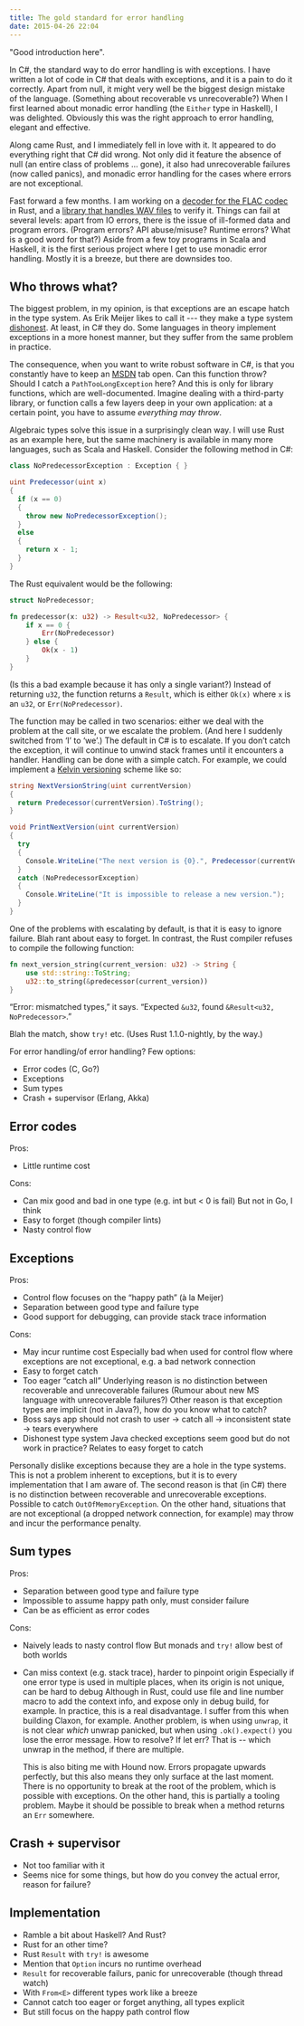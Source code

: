 ```yaml
---
title: The gold standard for error handling
date: 2015-04-26 22:04
---
```


"Good introduction here".

In C#, the standard way to do error handling is with exceptions.
I have written a lot of code in C# that deals with exceptions,
and it is a pain to do it correctly.
Apart from null, it might very well be the biggest design mistake of the language.
(Something about recoverable vs unrecoverable?)
When I first learned about monadic error handling (the `Either` type in Haskell),
I was delighted.
Obviously this was the right approach to error handling, elegant and effective.

Along came Rust, and I immediately fell in love with it.
It appeared to do everything right that C# did wrong.
Not only did it feature the absence of null (an entire class of problems … gone),
it also had unrecoverable failures (now called panics),
and monadic error handling for the cases where errors are not exceptional.

Fast forward a few months.
I am working on a [decoder for the FLAC codec][claxon] in Rust,
and a [library that handles WAV files][hound] to verify it.
Things can fail at several levels:
apart from IO errors, there is the issue of ill-formed data and program errors.
(Program errors? API abuse/misuse? Runtime errors? What is a good word for that?)
Aside from a few toy programs in Scala and Haskell,
it is the first serious project where I get to use monadic error handling.
Mostly it is a breeze,
but there are downsides too.

[claxon]: https://github.com/ruud-v-a/claxon
[hound]:  https://github.com/ruud-v-a/claxon

Who throws what?
----------------
The biggest problem, in my opinion, is that exceptions are an escape hatch in the type system.
As Erik Meijer likes to call it --- they make a type system [dishonest][meijer2008].
At least, in C# they do.
Some languages in theory implement exceptions in a more honest manner,
but they suffer from the same problem in practice.

[meijer2008]: https://channel9.msdn.com/Shows/Going+Deep/Erik-Meijer-Functional-Programming

The consequence, when you want to write robust software in C#,
is that you constantly have to keep an [MSDN][msdn] tab open.
Can this function throw?
Should I catch a `PathTooLongException` here?
And this is only for library functions, which are well-documented.
Imagine dealing with a third-party library,
or function calls a few layers deep in your own application:
at a certain point, you have to assume _everything may throw_.

[msdn]: https://msdn.microsoft.com/en-us/library/gg145045.aspx
[getfullpath]: https://msdn.microsoft.com/en-us/library/system.io.path.getfullpath.aspx

Algebraic types solve this issue in a surprisingly clean way.
I will use Rust as an example here,
but the same machinery is available in many more languages,
such as Scala and Haskell.
Consider the following method in C#:

```csharp
class NoPredecessorException : Exception { }

uint Predecessor(uint x)
{
  if (x == 0)
  {
    throw new NoPredecessorException();
  }
  else
  {
    return x - 1;
  }
}
```

The Rust equivalent would be the following:

```rust
struct NoPredecessor;

fn predecessor(x: u32) -> Result<u32, NoPredecessor> {
    if x == 0 {
        Err(NoPredecessor)
    } else {
        Ok(x - 1)
    }
}
```

(Is this a bad example because it has only a single variant?)
Instead of returning `u32`, the function returns a `Result`,
which is either `Ok(x)` where `x` is an `u32`,
or `Err(NoPredecessor)`.

The function may be called in two scenarios:
either we deal with the problem at the call site,
or we escalate the problem. (And here I suddenly switched from ‘I’ to ‘we’.)
The default in C# is to escalate.
If you don’t catch the exception,
it will continue to unwind stack frames until it encounters a handler.
Handling can be done with a simple catch.
For example, we could implement a [Kelvin versioning][kelvinversioning] scheme
like so:

```csharp
string NextVersionString(uint currentVersion)
{
  return Predecessor(currentVersion).ToString();
}

void PrintNextVersion(uint currentVersion)
{
  try
  {
    Console.WriteLine("The next version is {0}.", Predecessor(currentVersion));
  }
  catch (NoPredecessorException)
  {
    Console.WriteLine("It is impossible to release a new version.");
  }
}
```

One of the problems with escalating by default,
is that it is easy to ignore failure.
Blah rant about easy to forget.
In contrast, the Rust compiler refuses to compile the following function:

```rust
fn next_version_string(current_version: u32) -> String {
    use std::string::ToString;
    u32::to_string(&predecessor(current_version))
}
```

“Error: mismatched types,” it says.
“Expected `&u32`, found `&Result<u32, NoPredecessor>`.”

Blah the match, show `try!` etc.
(Uses Rust 1.1.0-nightly, by the way.)

[kelvinversioning]: http://doc.urbit.org/community/articles/martian-computing/

For error handling/of error handling?
Few options:

- Error codes (C, Go?)
- Exceptions
- Sum types
- Crash + supervisor (Erlang, Akka)

Error codes
-----------
Pros:

- Little runtime cost

Cons:

- Can mix good and bad in one type (e.g. int but < 0 is fail)
  But not in Go, I think
- Easy to forget (though compiler lints)
- Nasty control flow


Exceptions
----------
Pros:

- Control flow focuses on the “happy path” (à la Meijer)
- Separation between good type and failure type
- Good support for debugging, can provide stack trace information

Cons:

- May incur runtime cost
  Especially bad when used for control flow where exceptions are not exceptional,
  e.g. a bad network connection
- Easy to forget catch
- Too eager “catch all”
  Underlying reason is no distinction between recoverable and unrecoverable failures
  (Rumour about new MS language with unrecoverable failures?)
  Other reason is that exception types are implicit (not in Java?),
  how do you know what to catch?
- Boss says app should not crash to user -> catch all -> inconsistent state -> tears everywhere
- Dishonest type system
  Java checked exceptions seem good but do not work in practice?
  Relates to easy forget to catch

Personally dislike exceptions because they are a hole in the type systems. This
is not a problem inherent to exceptions, but it is to every implementation that
I am aware of. The second reason is that (in C#) there is no distinction
between recoverable and unrecoverable exceptions. Possible to catch
`OutOfMemoryException`. On the other hand, situations that are not exceptional
(a dropped network connection, for example) may throw and incur the performance
penalty.

Sum types
---------
Pros:

- Separation between good type and failure type
- Impossible to assume happy path only, must consider failure
- Can be as efficient as error codes

Cons:

- Naively leads to nasty control flow
  But monads and `try!` allow best of both worlds
- Can miss context (e.g. stack trace), harder to pinpoint origin
  Especially if one error type is used in multiple places, when its origin is
  not unique, can be hard to debug
  Although in Rust, could use file and line number macro to add the context
  info, and expose only in debug build, for example.
  In practice, this is a real disadvantage.
  I suffer from this when building Claxon, for example.
  Another problem, is when using `unwrap`, it is not clear _which_ unwrap
  panicked, but when using `.ok().expect()` you lose the error message. How to
  resolve? If let err?
  That is -- which unwrap in the method, if there are multiple.

  This is also biting me with Hound now. Errors propagate upwards perfectly,
  but this also means they only surface at the last moment. There is no
  opportunity to break at the root of the problem,
  which is possible with exceptions. On the other hand, this is partially a
  tooling problem. Maybe it should be possible to break when a method returns
  an `Err` somewhere.

Crash + supervisor
------------------
- Not too familiar with it
- Seems nice for some things, but how do you convey the actual error, reason for failure?

Implementation
--------------
- Ramble a bit about Haskell? And Rust?
- Rust for an other time?
- Rust `Result` with `try!` is awesome
- Mention that `Option` incurs no runtime overhead
- `Result` for recoverable failurs, panic for unrecoverable (though thread watch)
- With `From<E>` different types work like a breeze
- Cannot catch too eager or forget anything, all types explicit
- But still focus on the happy path control flow
